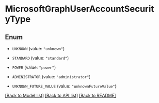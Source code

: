 # MicrosoftGraphUserAccountSecurityType

## Enum


* `UNKNOWN` (value: `"unknown"`)

* `STANDARD` (value: `"standard"`)

* `POWER` (value: `"power"`)

* `ADMINISTRATOR` (value: `"administrator"`)

* `UNKNOWN_FUTURE_VALUE` (value: `"unknownFutureValue"`)


[[Back to Model list]](../README.md#documentation-for-models) [[Back to API list]](../README.md#documentation-for-api-endpoints) [[Back to README]](../README.md)


